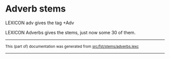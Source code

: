 
# Adverb stems

LEXICON adv gives the tag +Adv

LEXICON Adverbs gives the stems, just now some 30 of them.

* * *

<small>This (part of) documentation was generated from [src/fst/stems/adverbs.lexc](https://github.com/giellalt/lang-ipk/blob/main/src/fst/stems/adverbs.lexc)</small>

---

